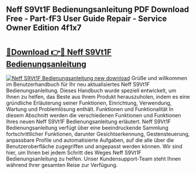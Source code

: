 ## Neff S9Vt1F Bedienungsanleitung PDF Download Free - Part-fF3 User Guide Repair - Service Owner Edition 4f1x7

# <h2><a href="http://df4u9d.blite.top/?on=Neff+S9Vt1F+Bedienungsanleitung">🔗Download 👉🔴 Neff S9Vt1F Bedienungsanleitung</a></h2>

[![Neff S9Vt1F Bedienungsanleitung new download](https://i.imgur.com/lujVjoI.png)](http://df4u9d.blite.top/?on=Neff+S9Vt1F+Bedienungsanleitung)
Grüße und willkommen im Benutzerhandbuch für Ihr neu aktualisiertes Neff S9Vt1F Bedienungsanleitung. Dieses Handbuch wurde speziell entwickelt, um Ihnen zu helfen, das Beste aus Ihrem Produkt herauszuholen, indem es eine gründliche Erläuterung seiner Funktionen, Einrichtung, Verwendung, Wartung und Problemlösung enthält. Funktionen und Funktionalität In diesem Abschnitt werden die verschiedenen Funktionen und Funktionen Ihres neuen Neff S9Vt1F Bedienungsanleitung erläutert. Neff S9Vt1F Bedienungsanleitung verfügt über eine beeindruckende Sammlung fortschrittlicher Funktionen, darunter Gesichtserkennung, Gestensteuerung, anpassbare Profile und automatisierte Aufgaben, auf die alle über die Benutzeroberfläche zugegriffen und angepasst werden können. Wir sind hier, um Ihnen bei jedem Schritt des Weges Neff S9Vt1F Bedienungsanleitung zu helfen. Unser Kundensupport-Team steht Ihnen während Ihrer gesamten Reise zur Verfügung.
